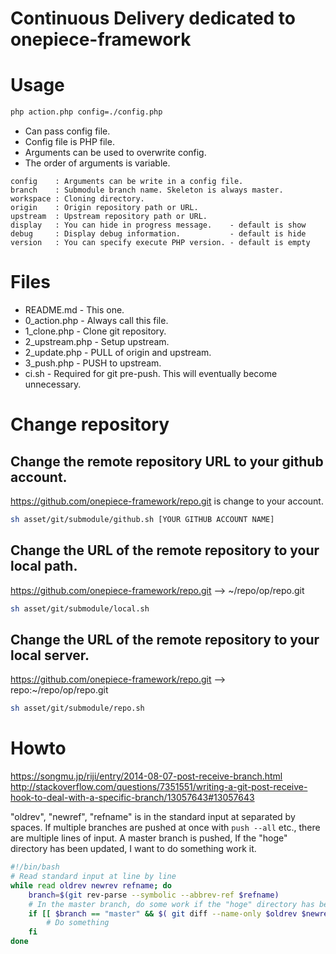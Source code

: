 Continuous Delivery dedicated to onepiece-framework
===

# Usage

```sh
php action.php config=./config.php
```

 * Can pass config file.
 * Config file is PHP file.
 * Arguments can be used to overwrite config.
 * The order of arguments is variable.

```
config    : Arguments can be write in a config file.
branch    : Submodule branch name. Skeleton is always master.
workspace : Cloning directory.
origin    : Origin repository path or URL.
upstream  : Upstream repository path or URL.
display   : You can hide in progress message.    - default is show
debug     : Display debug information.           - default is hide
version   : You can specify execute PHP version. - default is empty
```

# Files

 * README.md      - This one.
 * 0_action.php   - Always call this file.
 * 1_clone.php    - Clone git repository.
 * 2_upstream.php - Setup upstream.
 * 2_update.php   - PULL of origin and upstream.
 * 3_push.php     - PUSH to upstream.
 * ci.sh          - Required for git pre-push. This will eventually become unnecessary.

# Change repository

## Change the remote repository URL to your github account.

https://github.com/onepiece-framework/repo.git is change to your account.

```sh
sh asset/git/submodule/github.sh [YOUR GITHUB ACCOUNT NAME]
```

## Change the URL of the remote repository to your local path.

https://github.com/onepiece-framework/repo.git --> ~/repo/op/repo.git

```sh
sh asset/git/submodule/local.sh
```

## Change the URL of the remote repository to your local server.

https://github.com/onepiece-framework/repo.git --> repo:~/repo/op/repo.git

```sh
sh asset/git/submodule/repo.sh
```

# Howto

https://songmu.jp/riji/entry/2014-08-07-post-receive-branch.html
http://stackoverflow.com/questions/7351551/writing-a-git-post-receive-hook-to-deal-with-a-specific-branch/13057643#13057643

  "oldrev", "newref", "refname" is in the standard input at separated by spaces.
  If multiple branches are pushed at once with `push --all` etc., there are multiple lines of input.
  A master branch is pushed, If the "hoge" directory has been updated, I want to do something work it.

```sh
#!/bin/bash
# Read standard input at line by line
while read oldrev newrev refname; do
    branch=$(git rev-parse --symbolic --abbrev-ref $refname)
    # In the master branch, do some work if the "hoge" directory has been updated.
    if [[ $branch == "master" && $( git diff --name-only $oldrev $newrev -- hoge ) ]]; then
        # Do something
    fi
done
```
